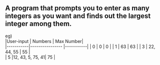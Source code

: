 ## A program that prompts you to enter as many integers as you want and finds out the largest integer among them.  
eg)  
|User-input |   Numbers       | Max Number|    
|-----------|---------------- |-----------|
|    0      |        0        |      0    |
|    1      |        63       |      63   |
|    3      |    22, 44, 55   |      55   |   
|    5      |12, 43, 5, 75, 41|      75   |  

